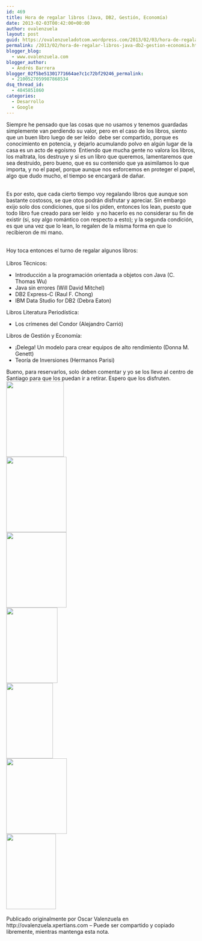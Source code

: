 ```yaml
---
id: 469
title: Hora de regalar libros (Java, DB2, Gestión, Economía)
date: 2013-02-03T00:42:00+00:00
author: ovalenzuela
layout: post
guid: https://ovalenzueladotcom.wordpress.com/2013/02/03/hora-de-regalar-libros-java-db2-gestion-economia
permalink: /2013/02/hora-de-regalar-libros-java-db2-gestion-economia.html
blogger_blog:
  - www.ovalenzuela.com
blogger_author:
  - Andrés Barrera
blogger_02f5be51301771664ae7c1c72bf29246_permalink:
  - 2100527059987868534
dsq_thread_id:
  - 4845851860
categories:
  - Desarrollo
  - Google
---
```

<span>Siempre he pensado que las cosas que no usamos y tenemos guardadas simplemente van perdiendo su valor, pero en el caso de los libros, siento que un buen libro luego de ser leído  debe ser compartido, porque es conocimiento en potencia, y dejarlo acumulando polvo en algún lugar de la casa es un acto de egoísmo  Entiendo que mucha gente no valora los libros, los maltrata, los destruye y si es un libro que queremos, lamentaremos que sea destruido, pero bueno, que es su contenido que ya asimilamos lo que importa, y no el papel, porque aunque nos esforcemos en proteger el papel, algo que dudo mucho, el tiempo se encargará de dañar.</span> 

<div>
  <span><br /></span>
</div>

<div>
  <span>Es por esto, que cada cierto tiempo voy regalando libros que aunque son bastante costosos, se que otos podrán disfrutar y apreciar. Sin embargo exijo solo dos condiciones, que si los piden, entonces los lean, puesto que todo libro fue creado para ser leído  y no hacerlo es no considerar su fin de existir (si, soy algo romántico con respecto a esto); y la segunda condición, es que una vez que lo lean, lo regalen de la misma forma en que lo recibieron de mi mano.</span>
</div>

<span><br /></span><span>Hoy toca entonces el turno de regalar algunos libros:</span>  
<span><br /></span><span>Libros Técnicos:</span> 

  * <span>Introducción a la programación orientada a objetos con Java (C. Thomas Wu)</span>
  * <span>Java sin errores (Will David Mitchel)</span>
  * <span>DB2 Express-C (Raul F. Chong)</span>
  * <span>IBM Data Studio for DB2 (Debra Eaton)</span>

<span>Libros Literatura Periodística:</span> 

  * <span>Los crímenes del Condor (Alejandro Carrió)</span>

<span>Libros de Gestión y Economía:</span> 

  * <span>¡Delega! Un modelo para crear equipos de alto rendimiento (Donna M. Genett)</span>
  * <span>Teoría de Inversiones (Hermanos Parisi)</span>

<div>
  <span>Bueno, para reservarlos, solo deben comentar y yo se los llevo al centro de Santiago para que los puedan ir a retirar. Espero que los disfruten.</span>
</div>

<div>
</div>

<div>
  <a href="http://www.ovalenzuela.com/wp-content/uploads/2016/02/bab23-img_20130201_095625_112.jpg"><img border="0" height="200" src="http://www.ovalenzuela.com/wp-content/uploads/2016/02/bab23-img_20130201_095625_112.jpg?w=230" width="153" /></a>
</div>

<div>
  <a href="http://www.ovalenzuela.com/wp-content/uploads/2016/02/cbf82-img_20130201_095316_762.jpg"><img border="0" height="200" src="http://www.ovalenzuela.com/wp-content/uploads/2016/02/cbf82-img_20130201_095316_762.jpg?w=240" width="160" /></a>
</div>

<div>
</div>

<div>
  <a href="http://www.ovalenzuela.com/wp-content/uploads/2016/02/a131c-img_20130201_095646_759.jpg"><img border="0" height="200" src="http://www.ovalenzuela.com/wp-content/uploads/2016/02/a131c-img_20130201_095646_759.jpg?w=241" width="160" /></a>
</div>

<div>
  <a href="http://www.ovalenzuela.com/wp-content/uploads/2016/02/b8a72-img_20130201_095705_679.jpg"><img border="0" height="200" src="http://www.ovalenzuela.com/wp-content/uploads/2016/02/b8a72-img_20130201_095705_679.jpg?w=205" width="136" /></a>
</div>

<div>
  <a href="http://www.ovalenzuela.com/wp-content/uploads/2016/02/ccc64-img_20130201_095723_305.jpg"><img border="0" height="200" src="http://www.ovalenzuela.com/wp-content/uploads/2016/02/ccc64-img_20130201_095723_305.jpg?w=187" width="124" /></a>
</div>

<div>
  <a href="http://www.ovalenzuela.com/wp-content/uploads/2016/02/02b9c-img_20130201_095656_629.jpg"><img border="0" height="200" src="http://www.ovalenzuela.com/wp-content/uploads/2016/02/02b9c-img_20130201_095656_629.jpg?w=242" width="161" /></a>
</div>

<div>
</div>

<div>
  <a href="http://www.ovalenzuela.com/wp-content/uploads/2016/02/5d456-img_20130201_095735_161.jpg"><img border="0" height="200" src="http://www.ovalenzuela.com/wp-content/uploads/2016/02/5d456-img_20130201_095735_161.jpg?w=199" width="132" /></a>
</div>

<div>
  <span><br /></span>
</div>

<div>
  Publicado originalmente por Oscar Valenzuela en http://ovalenzuela.xpertians.com &#8211; Puede ser compartido y copiado libremente, mientras mantenga esta nota.
</div>
